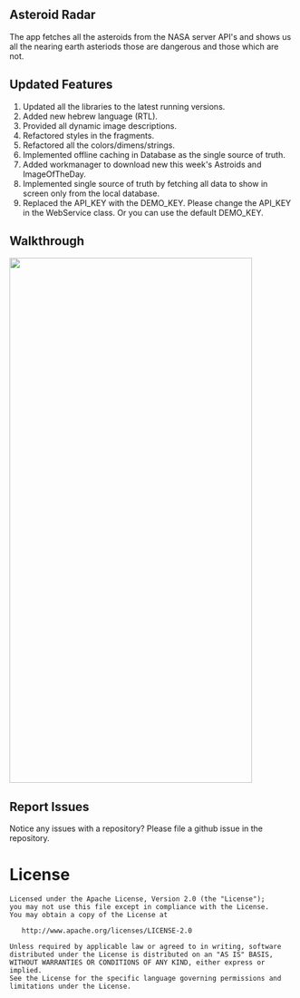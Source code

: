 ## Asteroid Radar

The app fetches all the asteroids from the NASA server API's and shows us all the nearing earth asteriods those are dangerous and those which are not.

## Updated Features
1. Updated all the libraries to the latest running versions.
2. Added new hebrew language (RTL).
3. Provided all dynamic image descriptions.
4. Refactored styles in the fragments.
5. Refactored all the colors/dimens/strings.
6. Implemented offline caching in Database as the single source of truth.
7. Added workmanager to download new this week's Astroids and ImageOfTheDay.
8. Implemented single source of truth by fetching all data to show in screen only from the local database.
9. Replaced the API_KEY with the DEMO_KEY. Please change the API_KEY in the WebService class. Or you can use the default DEMO_KEY.

## Walkthrough
<img src="assets/walkthrough.gif" width="428" height="926" />

## Report Issues

Notice any issues with a repository? Please file a github issue in the repository.

License
=======

    Licensed under the Apache License, Version 2.0 (the "License");
    you may not use this file except in compliance with the License.
    You may obtain a copy of the License at

       http://www.apache.org/licenses/LICENSE-2.0

    Unless required by applicable law or agreed to in writing, software
    distributed under the License is distributed on an "AS IS" BASIS,
    WITHOUT WARRANTIES OR CONDITIONS OF ANY KIND, either express or implied.
    See the License for the specific language governing permissions and
    limitations under the License.
